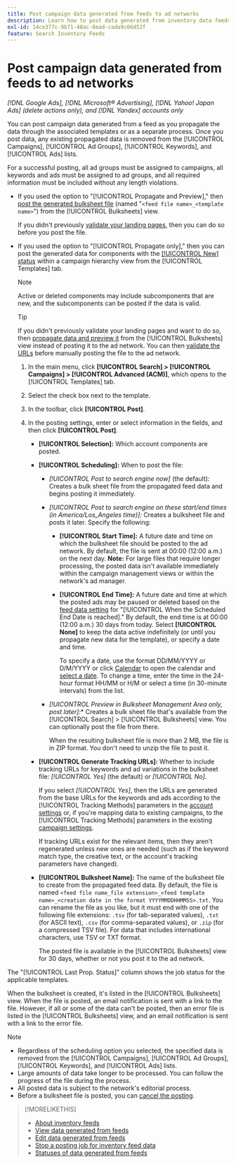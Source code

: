 ```yaml
---
title: Post campaign data generated from feeds to ad networks
description: Learn how to post data generated from inventory data feeds to ad networks.
exl-id: 14ce377c-9b71-48ac-8ead-cada9c06d52f
feature: Search Inventory Feeds
---
```

# Post campaign data generated from feeds to ad networks

*[!DNL Google Ads], [!DNL Microsoft® Advertising], [!DNL Yahoo! Japan Ads] (delete actions only), and [!DNL Yandex] accounts only*

You can post campaign data generated from a feed as you propagate the data through the associated templates or as a separate process. Once you post data, any existing propagated data is removed from the [!UICONTROL Campaigns], [!UICONTROL Ad Groups], [!UICONTROL Keywords], and [!UICONTROL Ads] lists.

For a successful posting, all ad groups must be assigned to campaigns, all keywords and ads must be assigned to ad groups, and all required information must be included without any length violations.

* If you used the option to "[!UICONTROL Propagate and Preview]," then [post the generated bulksheet file](/help/search-social-commerce/campaign-management/bulksheets/bulksheet-post.md) (named "`<feed file name>_<template name>`") from the [!UICONTROL Bulksheets] view.

  If you didn't previously [validate your landing pages](/help/search-social-commerce/campaign-management/bulksheets/bulksheet-validate-landing-pages.md), then you can do so before you post the file.

* If you used the option to "[!UICONTROL Propagate only]," then you can post the generated data for components with the [[!UICONTROL New] status](propagated-data-status.md) within a campaign hierarchy view from the [!UICONTROL Templates] tab.

  >[!NOTE]
  >
  >Active or deleted components may include subcomponents that are new, and the subcomponents can be posted if the data is valid.

  >[!TIP]
  >
  >If you didn't previously validate your landing pages and want to do so, then [propagate data and preview it](feed-data-propagate.md) from the [!UICONTROL Bulksheets] view instead of posting it to the ad network. You can then [validate the URLs](/help/search-social-commerce/campaign-management/bulksheets/bulksheet-validate-landing-pages.md) before manually posting the file to the ad network.

  1. In the main menu, click **[!UICONTROL Search] > [!UICONTROL Campaigns] > [!UICONTROL Advanced (ACM)]**, which opens to the [!UICONTROL Templates] tab.
  
  1. Select the check box next to the template.
  
  1. In the toolbar, click **[!UICONTROL Post]**.

  1. In the posting settings, enter or select information in the fields, and then click **[!UICONTROL Post]**.

     * **[!UICONTROL Selection]:** Which account components are posted.
     
     * **[!UICONTROL Scheduling]:** When to post the file:
     
       * *[!UICONTROL Post to search engine now]* (the default): Creates a bulk sheet file from the propagated feed data and begins posting it immediately.
       
       * *[!UICONTROL Post to search engine on these start/end times (in America/Los_Angeles time)]:* Creates a bulksheet file and posts it later. Specify the following:
       
         * **[!UICONTROL Start Time]:** A future date and time on which the bulksheet file should be posted to the ad network. By default, the file is sent at 00:00 (12:00 a.m.) on the next day. **Note:** For large files that require longer processing, the posted data isn't available immediately within the campaign management views or within the network's ad manager.

         * **[!UICONTROL End Time]:** A future date and time at which the posted ads may be paused or deleted based on the [feed data setting](feed-settings-manage.md#feed-data-settings) for "[!UICONTROL When the Scheduled End Date is reached]." By default, the end time is at 00:00 (12:00 a.m.) 30 days from today. Select **[!UICONTROL None]** to keep the data active indefinitely (or until you propagate new data for the template), or specify a date and time.
         
           To specify a date, use the format DD/MM/YYYY or D/M/YYYY or click [Calendar](/help/search-social-commerce/assets/calendar.png "Calendar") to open the calendar and [select a date](/help/search-social-commerce/common-tasks/navigation-editing-selection/calendar.md). To change a time, enter the time in the 24-hour format HH/MM or H/M or select a time (in 30-minute intervals) from the list.

       * *[!UICONTROL Preview in Bulksheet Management Area only, post later]:** Creates a bulk sheet file that's available from the [!UICONTROL Search] > [!UICONTROL Bulksheets] view. You can optionally post the file from there.
       
         When the resulting bulksheet file is more than 2 MB, the file is in ZIP format. You don't need to unzip the file to post it.

     * **[!UICONTROL Generate Tracking URLs]:** Whether to include tracking URLs for keywords and ad variations in the bulksheet file: *[!UICONTROL Yes]* (the default) or *[!UICONTROL No]*.
     
       If you select *[!UICONTROL Yes]*, then the URLs are generated from the base URLs for the keywords and ads according to the [!UICONTROL Tracking Methods] parameters in the [account settings](/help/search-social-commerce/campaign-management/accounts/ad-network-account-manage.md) or, if you're mapping data to existing campaigns, to the [!UICONTROL Tracking Methods] parameters in the existing [campaign settings](/help/search-social-commerce/campaign-management/campaigns/campaign-manage.md).
     
       If tracking URLs exist for the relevant items, then they aren't regenerated unless new ones are needed (such as if the keyword match type, the creative text, or the account's tracking parameters have changed).

     * **[!UICONTROL Bulksheet Name]:** The name of the bulksheet file to create from the propagated feed data. By default, the file is named `<feed file name_file extension>_<feed template name>_<creation date in the format YYYYMMDDHHMMSS>.txt`. You can rename the file as you like, but it must end with one of the following file extensions: `.tsv` (for tab-separated values), `.txt` (for ASCII text), `.csv` (for comma-separated values), or `.zip` (for a compressed TSV file). For data that includes international characters, use TSV or TXT format.

       The posted file is available in the [!UICONTROL Bulksheets] view for 30 days, whether or not you post it to the ad network.

The "[!UICONTROL Last Prop. Status]" column shows the job status for the applicable templates.

When the bulksheet is created, it's listed in the [!UICONTROL Bulksheets] view. When the file is posted, an email notification is sent with a link to the file. However, if all or some of the data can't be posted, then an error file is listed in the [!UICONTROL Bulksheets] view, and an email notification is sent with a link to the error file.

>[!NOTE]
>
>* Regardless of the scheduling option you selected, the specified data is removed from the [!UICONTROL Campaigns], [!UICONTROL Ad Groups], [!UICONTROL Keywords], and [!UICONTROL Ads] lists.
>* Large amounts of data take longer to be processed. You can follow the progress of the file during the process.
>* All posted data is subject to the network's editorial process.
>* Before a bulksheet file is posted, you can [cancel the posting](/help/search-social-commerce/campaign-management/bulksheets/bulksheet-stop-job.md).

>[!MORELIKETHIS]
>
>* [About inventory feeds](inventory-feeds-about.md)
>* [View data generated from feeds](propagated-data-view.md)
>* [Edit data generated from feeds](propagated-data-edit.md)
>* [Stop a posting job for inventory feed data](stop-job.md)
>* [Statuses of data generated from feeds](propagated-data-status.md)
